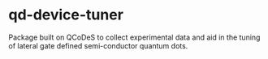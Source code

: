 # qd-device-tuner
Package built on QCoDeS to collect experimental data and aid in the tuning of lateral gate defined semi-conductor quantum dots.
